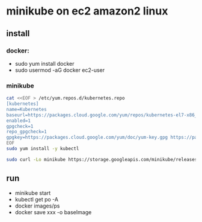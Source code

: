 # minikube on ec2 amazon2 linux
## install
### docker:
- sudo yum install docker
- sudo usermod -aG docker ec2-user
### minikube
```bash
cat <<EOF > /etc/yum.repos.d/kubernetes.repo
[kubernetes]
name=Kubernetes
baseurl=https://packages.cloud.google.com/yum/repos/kubernetes-el7-x86_64
enabled=1
gpgcheck=1
repo_gpgcheck=1
gpgkey=https://packages.cloud.google.com/yum/doc/yum-key.gpg https://packages.cloud.google.com/yum/doc/rpm-package-key.gpg
EOF
sudo yum install -y kubectl

sudo curl -Lo minikube https://storage.googleapis.com/minikube/releases/latest/minikube-linux-amd64 && sudo chmod +x minikube
```
## run
- minikube start
- kubectl get po -A
- docker images/ps
- docker save xxx -o baseImage

